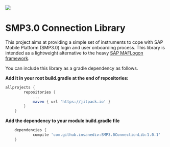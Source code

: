 [![](https://jitpack.io/v/insanediv/SMP3.0ConnectionLib.svg)](https://jitpack.io/#insanediv/SMP3.0ConnectionLib)

# SMP3.0 Connection Library
This project aims at providing a simple set of instruments to cope with SAP Mobile Platform (SMP3.0) login and user onboarding process.
This library is intended as a lightweight alternative to the heavy [SAP MAFLogon framework](https://github.com/SAP/sap_mobile_native_android).

You can include this library as a gradle dependency as follows.

**Add it in your root build.gradle at the end of repositories:**
```groovy
allprojects {
		repositories {
			...
			maven { url 'https://jitpack.io' }
		}
	}
```
**Add the dependency to your module build.gradle file**
```groovy
	dependencies {
	        compile 'com.github.insanediv:SMP3.0ConnectionLib:1.0.1'
	}
```
